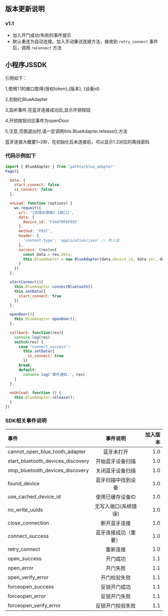 ## 版本更新说明

### v1.1

- 加入开门成功/失败的事件提示
- 默认重连为自动连接。加入手动重试连接方法，接收到 `retry_connect` 事件后，调用 `reConnect` 方法

## 小程序JSSDK

引用如下：

1,使用1.1的接口取得{授权token},{版本}, {设备id}

2,初始化BlueAdapter

3,监听事件,在蓝牙连接成功后,显示开锁按钮

4,开锁按钮对应事件为openDoor

5,注意,页面退出时,请一定调用this.BlueAdapter.release();方法

蓝牙连接大概要1~2秒，在初始化后未连接前，可以显示1.2对应的离线密码

### 代码示例如下

```javascript
import { BlueAdapter } from 'pathto/blue_adapter'
Page({

  data: {
    start_connect: false,
    is_connect: false
  },

  onLoad: function (options) {
    wx.request({
      url: '{后端处理接1.1接口}',
      data: {
        device_id: 'F34479F6F935'
      },
      method: 'POST',
      header: {
        'content-type': 'application/json' // 默认值
      },
      success: (res)=>{
        const data = res.data;
        this.BlueAdapter = new BlueAdapter(data.device_id, data.ver, data.token, this.callback)
      }
    })
  },

  startConnect(){
    this.BlueAdapter.connectBluetooth()
    this.setData({
      start_connect: true
    })
  },

  openDoor(){
    this.BlueAdapter.openDoor();
  },

  callback: function(res){
    console.log(res)
    switch(res) {
      case "connect_success":
        this.setData({
          is_connect: true
        })
      break;
      default:
        console.log('事件通知:', res)
    }
  },

  onUnload: function () {
    this.BlueAdapter.release();
  }
})
```

### SDK相关事件说明

| 事件       | 事件说明     |  加入版本     |
| :------------- | :----------: | -----------: |
| cannot_open_blue_tooth_adapter  | 蓝牙未打开   | 1.0   |
| start_bluetooth_devices_discovery  | 开始蓝牙设备扫描 | 1.0 |
| stop_bluetooth_devices_discovery | 关闭蓝牙设备扫描 | 1.0 |
| found_device | 蓝牙扫描中找到设备 | 1.0 |
| use_cached_device_id | 使用已缓存设备ID | 1.0 |
| no_write_uuids | 无写入端口(系统错误) | 1.0 |
| close_connection | 断开蓝牙连接 | 1.0 |
| connect_success | 蓝牙连接成功（重要） | 1.0 |
| retry_connect | 重新连接 | 1.0 |
| open_success | 开门成功 | 1.1 |
| open_error | 开门失败 | 1.1 |
| open_verify_error | 开门校验失败 | 1.1 |
| forceopen_success | 反锁开门成功 | 1.1 |
| forceopen_error | 反锁开门失败 | 1.1 |
| forceopen_verify_error | 反锁开门校验失败 | 1.1 |